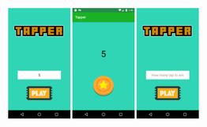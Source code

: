 <div align="center">
    <img width="25%" src="https://github.com/KKjane/work3/blob/master/images/Screenshot_1502779340.png" </img>
	<img width="25%" src="https://github.com/KKjane/work3/blob/master/images/Screenshot_1502779347.png" </img>
	<img width="25%" src="https://github.com/KKjane/work3/blob/master/images/Screenshot_1502779332.png" </img>
</div>